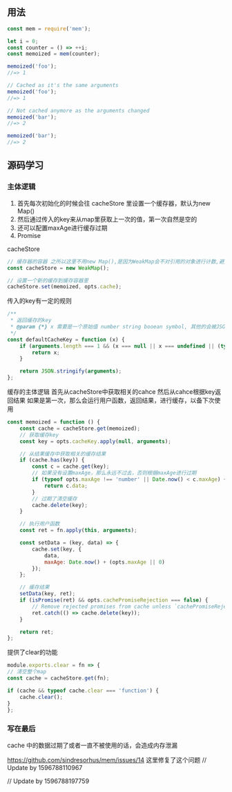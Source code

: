 ## 用法

```javascript
const mem = require('mem');

let i = 0;
const counter = () => ++i;
const memoized = mem(counter);

memoized('foo');
//=> 1

// Cached as it's the same arguments
memoized('foo');
//=> 1

// Not cached anymore as the arguments changed
memoized('bar');
//=> 2

memoized('bar');
//=> 2

```

## 源码学习

### 主体逻辑

1. 首先每次初始化的时候会往 cacheStore 里设置一个缓存器，默认为new Map()
2. 然后通过传入的key来从map里获取上一次的值，第一次自然是空的
3. 还可以配置maxAge进行缓存过期
4. Promise


cacheStore 
```javascript
// 缓存器的容器 之所以这里不用new Map(),是因为WeakMap会不对引用的对象进行计数,避免了内存泄漏
const cacheStore = new WeakMap();

// 设置一个新的缓存到缓存容器里
cacheStore.set(memoized, opts.cache);
```

传入的key有一定的规则
```javascript
/**
 * 返回缓存的key
 * @param {*} x 需要是一个原始值 number string booean symbol, 其他的会被JSON.stringify转换成string，并且不是是null undefined
 */
const defaultCacheKey = function (x) {
	if (arguments.length === 1 && (x === null || x === undefined || (typeof x !== 'function' && typeof x !== 'object'))) {
		return x;
	}

	return JSON.stringify(arguments);
};
```

缓存的主体逻辑
首先从cacheStore中获取相关的cahce
然后从cahce根据key返回结果
如果是第一次，那么会运行用户函数，返回结果，进行缓存，以备下次使用
```javascript
const memoized = function () {
	const cache = cacheStore.get(memoized);
	// 获取缓存key
	const key = opts.cacheKey.apply(null, arguments);

	// 从结果缓存中获取相关的缓存结果
	if (cache.has(key)) {
		const c = cache.get(key);
		// 如果没有设置maxAge，那么永远不过去，否则根据maxAge进行过期
		if (typeof opts.maxAge !== 'number' || Date.now() < c.maxAge) {
			return c.data;
		}
		// 过期了清空缓存
		cache.delete(key);
	}

	// 执行用户函数
	const ret = fn.apply(this, arguments);

	const setData = (key, data) => {
		cache.set(key, {
			data,
			maxAge: Date.now() + (opts.maxAge || 0)
		});
	};

	// 缓存结果
	setData(key, ret);
	if (isPromise(ret) && opts.cachePromiseRejection === false) {
		// Remove rejected promises from cache unless `cachePromiseRejection` is set to `true`
		ret.catch(() => cache.delete(key));
	}

	return ret;
};

```

提供了clear的功能
```javascript
module.exports.clear = fn => {
// 清空整个map
const cache = cacheStore.get(fn);

if (cache && typeof cache.clear === 'function') {
	cache.clear();
}
};
```

 ### 写在最后
 cache 中的数据过期了或者一直不被使用的话，会造成内存泄漏

 https://github.com/sindresorhus/mem/issues/14 
 这里修复了这个问题
// Update by 1596788110967

// Update by 1596788197759

